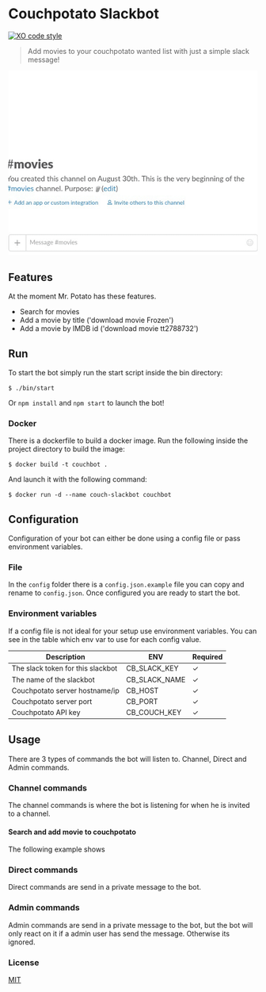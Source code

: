 
# Couchpotato Slackbot
[![XO code style](https://img.shields.io/badge/code_style-XO-5ed9c7.svg)](https://github.com/sindresorhus/xo)

> Add movies to your couchpotato wanted list with just a simple slack message!

![search and download example](assets/images/search-download.gif)

## Features
At the moment Mr. Potato has these features.
- Search for movies
- Add a movie by title ('download movie Frozen')
- Add a movie by IMDB id ('download movie tt2788732')

## Run
To start the bot simply run the start script inside the bin directory:
```
$ ./bin/start
```
Or `npm install` and `npm start` to launch the bot!

### Docker
There is a dockerfile to build a docker image.
Run the following inside the project directory to build the image:
```
$ docker build -t couchbot .
```
And launch it with the following command:
```
$ docker run -d --name couch-slackbot couchbot
```

## Configuration
Configuration of your bot can either be done using a config file or pass environment variables.

### File
In the `config` folder there is a `config.json.example` file you can copy and rename to `config.json`. Once configured you are ready to start the bot.

### Environment variables
If a config file is not ideal for your setup use environment variables. You can see in the table which env var to use for each config value.

| Description | ENV | Required |
|-------------|-----|----------|
| The slack token for this slackbot | CB_SLACK_KEY | ✓ |
| The name of the slackbot | CB_SLACK_NAME | ✓ |
| Couchpotato server hostname/ip | CB_HOST | ✓ |
| Couchpotato server port | CB_PORT | ✓ |
| Couchpotato API key | CB_COUCH_KEY | ✓ |

## Usage
There are 3 types of commands the bot will listen to. Channel, Direct and Admin commands.

### Channel commands
The channel commands is where the bot is listening for when he is invited to a channel.

#### Search and add movie to couchpotato
The following example shows

### Direct commands
Direct commands are send in a private message to the bot.

### Admin commands
Admin commands are send in a private message to the bot, but the bot will only react on it if a admin user has send the message. Otherwise its ignored.

### License
[MIT](https://opensource.org/licenses/MIT)
